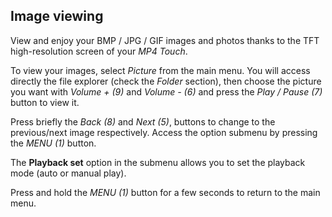 ## Image viewing

View and enjoy your BMP / JPG / GIF images and photos thanks to the TFT high-resolution screen of your *MP4 Touch*.

To view your images, select *Picture* from the main menu. You will access directly the file explorer (check the *Folder* section), then choose the picture you want with *Volume + (9)* and *Volume - (6)* and press the *Play / Pause (7)* button to view it.

Press briefly the *Back (8)* and *Next (5)*, buttons to change to the previous/next image respectively. Access the option submenu by pressing the *MENU (1)* button. 

The **Playback set** option in the submenu allows you to set the playback mode (auto or manual play).

Press and hold the *MENU (1)* button for a few seconds to return to the main menu.
